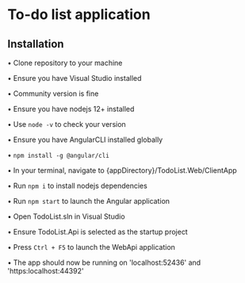 # To-do list application
## Installation

•	Clone repository to your machine

•	Ensure you have Visual Studio installed

•	Community version is fine

•	Ensure you have nodejs 12+ installed

•	Use `node -v` to check your version

•	Ensure you have AngularCLI installed globally

•	`npm install -g @angular/cli`

•	In your terminal, navigate to {appDirectory}/TodoList.Web/ClientApp

•	Run `npm i` to install nodejs dependencies

•	Run `npm start` to launch the Angular application

•	Open TodoList.sln in Visual Studio

•	Ensure TodoList.Api is selected as the startup project

•	Press `Ctrl + F5` to launch the WebApi application

•	The app should now be running on 'localhost:52436' and 'https:localhost:44392'


